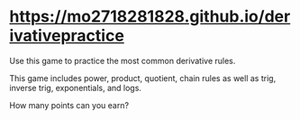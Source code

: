 # https://mo2718281828.github.io/derivativepractice

Use this game to practice the most common derivative rules.

This game includes power, product, quotient, chain rules as well as trig, inverse trig, exponentials, and logs.

How many points can you earn?
